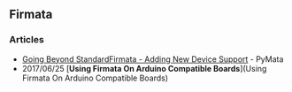 ## Firmata



### Articles
- [Going Beyond StandardFirmata - Adding New Device Support](https://www.instructables.com/Going-Beyond-StandardFirmata-Adding-New-Device-Sup/) - PyMata
- 2017/06/25 [**Using Firmata On Arduino Compatible Boards**](Using Firmata On Arduino Compatible Boards)

